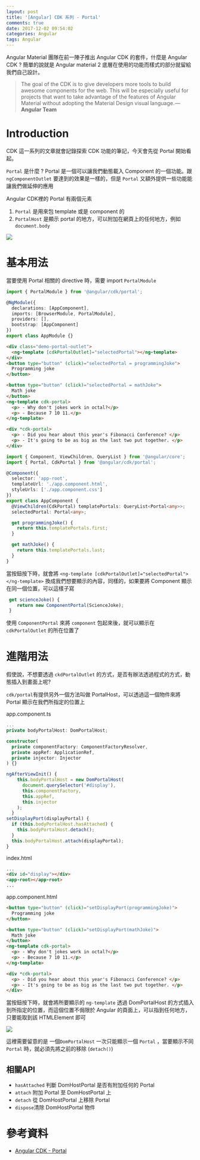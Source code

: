 ```yaml
---
layout: post
title: '[Angular] CDK 系列 - Portal'
comments: true
date: 2017-12-02 09:54:02
categories: Angular
tags: Angular
---
```


Angular Material 團隊在前一陣子推出 Angular CDK 的套件，什麼是 Angular CDK ? 簡單的說就是 Angular material 2 底層在使用的功能而樣式的部分就留給我們自己設計。

> The goal of the CDK is to give developers more tools to build awesome components for the web. This will be especially useful for projects that want to take advantage of the features of Angular Material without adopting the Material Design visual language. — **Angular Team**

<!-- more -->

# Introduction

CDK 這一系列的文章就會記錄探索 CDK 功能的筆記，今天會先從 Portal 開始看起。

`Portal` 是什麼 ? Portal 是一個可以讓我們動態載入 Component 的一個功能。跟 `ngComponentOutlet` 要達到的效果是一樣的，但是 `Portal` 又額外提供一些功能能讓我們做延伸的應用

Angular CDK裡的 Portal 有兩個元素

1. `Portal`  是用來包 template 或是 component 的
2. `PortalHost`  是顯示 portal 的地方，可以附加在網頁上的任何地方，例如 `document.body`

![](https://i.imgur.com/hBGkmW7.png)



# 基本用法

當要使用 Portal 相關的 directive 時，需要 import `PortalModule`

```typescript
import { PortalModule } from '@angular/cdk/portal';

@NgModule({
  declarations: [AppComponent],
  imports: [BrowserModule, PortalModule],
  providers: [],
  bootstrap: [AppComponent]
})
export class AppModule {}
```

```html
<div class="demo-portal-outlet">
  <ng-template [cdkPortalOutlet]="selectedPortal"></ng-template>
</div>
<button type="button" (click)="selectedPortal = programmingJoke">
  Programming joke
</button>

<button type="button" (click)="selectedPortal = mathJoke">
  Math joke
</button>
<ng-template cdk-portal>
  <p> - Why don't jokes work in octal?</p>
  <p> - Because 7 10 11.</p>
</ng-template>

<div *cdk-portal>
  <p> - Did you hear about this year's Fibonacci Conference? </p>
  <p> - It's going to be as big as the last two put together. </p>
</div>

```

```typescript
import { Component, ViewChildren, QueryList } from '@angular/core';
import { Portal, CdkPortal } from '@angular/cdk/portal';

@Component({
  selector: 'app-root',
  templateUrl: './app.component.html',
  styleUrls: ['./app.component.css']
})
export class AppComponent {
  @ViewChildren(CdkPortal) templatePortals: QueryList<Portal<any>>;
  selectedPortal: Portal<any>;

  get programmingJoke() {
    return this.templatePortals.first;
  }

  get mathJoke() {
    return this.templatePortals.last;
  }
}

```

當按鈕按下時，就會將 `<ng-template [cdkPortalOutlet]="selectedPortal"></ng-template>` 換成我們想要顯示的內容，同樣的，如果要將 Component 顯示在同一個位置，可以這樣子寫

```typescript
 get scienceJoke() {
    return new ComponentPortal(ScienceJoke);
 }
```

使用 `ComponentPortal` 來將 `component` 包起來後，就可以顯示在 `cdkPortalOutlet` 的所在位置了



# 進階用法

假使說，不想要透過 `ckdPortalOutlet` 的方式，是否有辦法透過程式的方式，動態插入到畫面上呢? 

`cdk/portal`有提供另外一個方法叫做 PortalHost，可以透過這一個物件來將 Portal 顯示在我們所指定的位置上

app.component.ts
```typescript
...
private bodyPortalHost: DomPortalHost;

constructor(
  private componentFactory: ComponentFactoryResolver,
  private appRef: ApplicationRef,
  private injector: Injector
) {}

ngAfterViewInit() {
    this.bodyPortalHost = new DomPortalHost(
      document.querySelector('#display'),
      this.componentFactory,
      this.appRef,
      this.injector
    );
  }
setDisplayPort(displayPortal) {
  if (this.bodyPortalHost.hasAttached) {
    this.bodyPortalHost.detach();
  }
  this.bodyPortalHost.attach(displayPortal);
}
```
index.html
```html
...
<div id="display"></div>
<app-root></app-root>
...
```
app.component.html
```html
<button type="button" (click)="setDisplayPort(programmingJoke)">
  Programming joke
</button>

<button type="button" (click)="setDisplayPort(mathJoke)">
  Math joke
</button>
<ng-template cdk-portal>
  <p> - Why don't jokes work in octal?</p>
  <p> - Because 7 10 11.</p>
</ng-template>

<div *cdk-portal>
  <p> - Did you hear about this year's Fibonacci Conference? </p>
  <p> - It's going to be as big as the last two put together. </p>
</div>

```

當按鈕按下時，就會將所要顯示的 `ng-template` 透過 DomPortalHost 的方式插入到所指定的位置，而這個位置不侷限於 Angular 的頁面上，可以指到任何地方，只要能取到該 HTMLElement 即可

![](https://i.imgur.com/y6UZWEt.png)

這裡需要留意的是 一個`DomPortalHost` 一次只能顯示一個 `Portal` ，當要顯示不同 `Portal` 時，就必須先將之前的移除 (`detach()`)

## 相關API

* `hasAttached` 判斷 DomHostPortal 是否有附加任何的 Portal
* `attach` 附加 Portal 至 DomHostPortal 上
* `detach` 從 DomHostPortal 上移除 Portal
* `dispose`清除 DomHostPortal 物件

# 參考資料

* [Angular CDK - Portal](https://material.angular.io/cdk/portal/overview)





